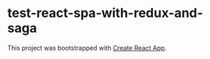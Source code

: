 # test-react-spa-with-redux-and-saga

This project was bootstrapped with [Create React App](https://github.com/facebook/create-react-app).
